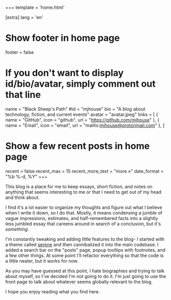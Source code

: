 +++
template = 'home.html'

[extra]
lang = 'en'

# Show footer in home page
footer = false

# If you don't want to display id/bio/avatar, simply comment out that line
name = "Black Sheep's Path"
#id = "mjhouse"
bio = "A blog about technology, fiction, and current events"
avatar = "avatar.jpeg"
links = [
    { name = "GitHub", icon = "github", url = "https://github.com/mjhouse" },
    { name = "Email", icon = "email", url = "mailto:mjhouse@protonmail.com" },
]

# Show a few recent posts in home page
recent = false
recent_max = 15
recent_more_text = "more »"
date_format = "%b %-d, %Y"
+++

This blog is a place for me to keep essays, short fiction, and notes on anything that seems interesting to me or that I need to get out of my head and think about. 

I find it's a lot easier to organize my thoughts and figure out what I believe when I write it down, so I do that. Mostly, it means condensing a jumble of vague impressions, estimates, and half-remembered facts into a slightly less jumbled essay that careens around in search of a conclusion, but it's *something*.

I'm constantly tweaking and adding little features to the blog- I started with a theme called [serene](https://github.com/isunjn/serene) and then cannibalized it into the main codebase. I added a search bar on the "posts" page, popup tooltips with footnotes, and a few other things. At some point I'll refactor everything so that the code is a little neater, but it works for now.

As you may have guessed at this point, I hate biographies and trying to talk about myself, so I've decided I'm not going to do it. I'm just going to use the front page to talk about whatever seems globally relevant to the blog. 

I hope you enjoy reading what you find here.